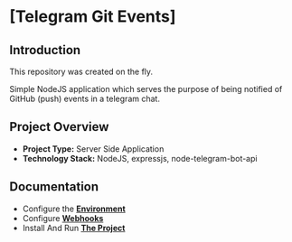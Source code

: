 # [Telegram Git Events]

## Introduction

This repository was created on the fly.

Simple NodeJS application which serves the purpose of being notified of GitHub (push) events in a telegram chat.

## Project Overview

- **Project Type:** Server Side Application
- **Technology Stack:** NodeJS, expressjs, node-telegram-bot-api

## Documentation

- Configure the [**Environment**](./docs/ENV.md)
- Configure [**Webhooks**](./docs/WEBHOOKS.md)
- Install And Run [**The Project**](./docs/INSTALL.md)
